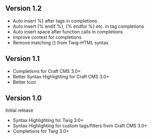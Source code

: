 ## Version 1.2

- Auto insert %} after tags in completions
- Auto insert {% endif %}, {% endfor %} etc. in tag completions
- Auto insert space after function calls in completions
- Improve context for completions
- Remove matching {} from Twig-HTML syntax

## Version 1.1

- Completions for Craft CMS 3.0+
- Better Syntax Highlighting for Craft CMS 3.0+
- Better Icon

## Version 1.0

Initial release

- Syntax Highlighting for Twig 3.0+
- Syntax Highlighting for custom tags/filters from Craft CMS 3.0+
- Completions for Twig 3.0+
